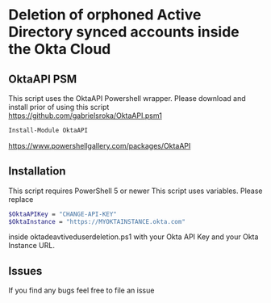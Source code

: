 # Deletion of orphoned Active Directory synced accounts inside the Okta Cloud

## OktaAPI PSM
This script uses the OktaAPI Powershell wrapper. Please download and install prior of using this script
https://github.com/gabrielsroka/OktaAPI.psm1

```bash
Install-Module OktaAPI
```
https://www.powershellgallery.com/packages/OktaAPI

## Installation
This script requires PowerShell 5 or newer
This script uses variables.
Please replace
```bash
$OktaAPIKey = "CHANGE-API-KEY"
$OktaInstance = "https://MYOKTAINSTANCE.okta.com"
```
inside oktadeavtiveduserdeletion.ps1 with your Okta API Key and your Okta Instance URL.

## Issues
If you find any bugs feel free to file an issue
